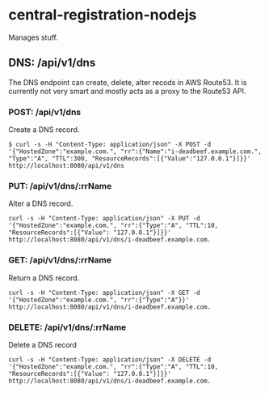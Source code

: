 central-registration-nodejs
===

Manages stuff.

## DNS: /api/v1/dns
The DNS endpoint can create, delete, alter recods in AWS Route53.  It is
currently not very smart and mostly acts as a proxy to the Route53 API.

### POST: /api/v1/dns
Create a DNS record.

`$ curl -s -H "Content-Type: application/json" -X POST -d '{"HostedZone":"example.com.", "rr":{"Name":"i-deadbeef.example.com.", "Type":"A", "TTL":300, "ResourceRecords":[{"Value":"127.0.0.1"}]}}' http://localhost:8080/api/v1/dns`

### PUT: /api/v1/dns/:rrName
Alter a DNS record.

`curl -s -H "Content-Type: application/json" -X PUT -d '{"HostedZone":"example.com.", "rr":{"Type":"A", "TTL":10, "ResourceRecords":[{"Value": "127.0.0.1"}]}}' http://localhost:8080/api/v1/dns/i-deadbeef.example.com.`

### GET: /api/v1/dns/:rrName
Return a DNS record.

`curl -s -H "Content-Type: application/json" -X GET -d '{"HostedZone":"example.com.", "rr":{"Type":"A"}}' http://localhost:8080/api/v1/dns/i-deadbeef.example.com.`

### DELETE: /api/v1/dns/:rrName
Delete a DNS record

`curl -s -H "Content-Type: application/json" -X DELETE -d '{"HostedZone":"example.com.", "rr":{"Type":"A", "TTL":10, "ResourceRecords":[{"Value": "127.0.0.1"}]}}' http://localhost:8080/api/v1/dns/i-deadbeef.example.com.`
